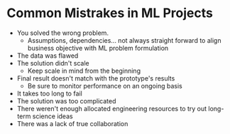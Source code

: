 # Common Mistrakes in ML Projects

* You solved the wrong problem. 
    * Assumptions, dependencies... not always straight forward to align business objective with ML problem formulation
* The data was flawed
* The solution didn't scale
    * Keep scale in mind from the beginning
* Final result doesn't match with the prototype's results
    * Be sure to monitor performance on an ongoing basis
* It takes too long to fail
* The solution was too complicated
* There weren't enough allocated engineering resources to try out long-term science ideas
* There was a lack of true collaboration